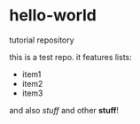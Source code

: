 # hello-world
tutorial repository

this is a test repo.
it features lists:
- item1
- item2
- item3

and also *stuff* and other __stuff__!
